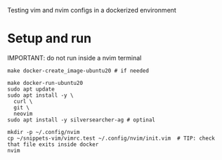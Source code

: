 Testing vim and nvim configs in a dockerized environment


# Setup and run

IMPORTANT: do not run inside a nvim terminal

    make docker-create_image-ubuntu20 # if needed

    make docker-run-ubuntu20
    sudo apt update
    sudo apt install -y \
      curl \
      git \
      neovim
    sudo apt install -y silversearcher-ag # optinal

    mkdir -p ~/.config/nvim
    cp ~/snippets-vim/vimrc.test ~/.config/nvim/init.vim  # TIP: check that file exits inside docker
    nvim

